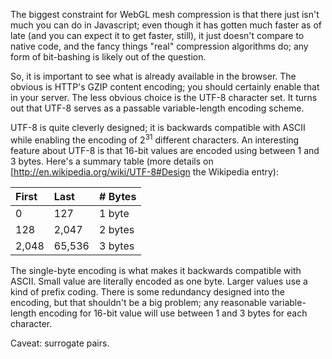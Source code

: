 The biggest constraint for WebGL mesh compression is that there just isn't much you can do in Javascript; even though it has gotten much faster as of late (and you can expect it to get faster, still), it just doesn't compare to native code, and the fancy things "real" compression algorithms do; any form of bit-bashing is likely out of the question.

So, it is important to see what is already available in the browser. The obvious is HTTP's GZIP content encoding; you should certainly enable that in your server. The less obvious choice is the UTF-8 character set. It turns out that UTF-8 serves as a passable variable-length encoding scheme.

UTF-8 is quite cleverly designed; it is backwards compatible with ASCII while enabling the encoding of 2<sup>31</sup> different characters. An interesting feature about UTF-8 is that 16-bit values are encoded using between 1 and 3 bytes. Here's a summary table (more details on [http://en.wikipedia.org/wiki/UTF-8#Design the Wikipedia entry):

| First |   Last | # Bytes |
|:------|:-------|:--------|
|     0 |    127 | 1 byte  |
|   128 |  2,047 | 2 bytes |
| 2,048 | 65,536 | 3 bytes |

The single-byte encoding is what makes it backwards compatible with ASCII. Small value are literally encoded as one byte. Larger values use a kind of prefix coding. There is some redundancy designed into the encoding, but that shouldn't be a big problem; any reasonable variable-length encoding for 16-bit value will use between 1 and 3 bytes for each character.

Caveat: surrogate pairs.